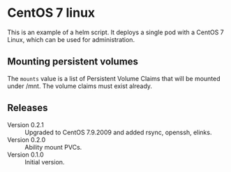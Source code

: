 # CentOS 7 linux

This is an example of a helm script. It deploys a single pod with a CentOS 7 Linux,
which can be used for administration.

## Mounting persistent volumes

The `mounts` value is a list of Persistent Volume Claims that will be mounted
under /mnt. The volume claims must exist already.

## Releases

<dl>
  <dt>Version 0.2.1</dt>
  <dd>Upgraded to CentOS 7.9.2009 and added rsync, openssh, elinks.</dd>

  <dt>Version 0.2.0</dt>
  <dd>Ability mount PVCs.</dd>

  <dt>Version 0.1.0</dt>
  <dd>Initial version.</dd>
</dl>
